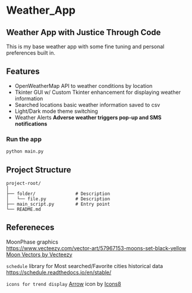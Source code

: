 # Weather_App
## Weather App with Justice Through Code  

This is my base weather app with some fine tuning and personal preferences built in. 

## Features  

- OpenWeatherMap API to weather conditions by location  
- Tkinter GUI w/ Custom Tkinter enhancement for displaying weather information  
- Searched locations basic weather information saved to csv  
- Light/Dark mode theme switching  
- Weather Alerts **Adverse weather triggers pop-up and SMS notifications**  

### Run the app  
``` 
python main.py   
```

## Project Structure 
``` 
project-root/  
│  
├── folder/               # Description  
│   └── file.py           # Description  
├── main_script.py        # Entry point  
└── README.md
```
## Refereneces  
MoonPhase graphics  
https://www.vecteezy.com/vector-art/57967153-moons-set-black-yellow
<a href="https://www.vecteezy.com/free-vector/moon">Moon Vectors by Vecteezy</a>  
 
``` schedule ``` library for Most searched/Favorite cities historical data 
https://schedule.readthedocs.io/en/stable/


``` icons for trend display ```
<a target="_blank" href="https://icons8.com/icon/7zlXzrTyT4H4/right-arrow">Arrow</a> icon by <a target="_blank" href="https://icons8.com">Icons8</a>

